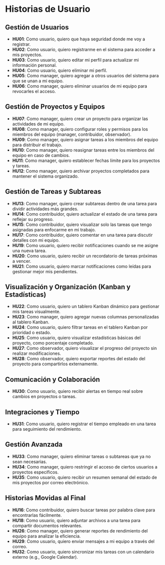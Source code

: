 # Historias de Usuario

## Gestión de Usuarios
- **HU01**: Como usuario, quiero que haya seguridad donde me voy a registrar.
- **HU02**: Como usuario, quiero registrarme en el sistema para acceder a mis proyectos.
- **HU03**: Como usuario, quiero editar mi perfil para actualizar mi información personal.
- **HU04**: Como usuario, quiero eliminar mi perfil.
- **HU05**: Como manager, quiero agregar a otros usuarios del sistema para que se unan a mi equipo.
- **HU06**: Como manager, quiero eliminar usuarios de mi equipo para revocarles el acceso.

## Gestión de Proyectos y Equipos
- **HU07**: Como manager, quiero crear un proyecto para organizar las actividades de mi equipo.
- **HU08**: Como manager, quiero configurar roles y permisos para los miembros del equipo (manager, contribuidor, observador).
- **HU09**: Como manager, quiero asignar tareas a los miembros del equipo para distribuir el trabajo.
- **HU10**: Como manager, quiero reasignar tareas entre los miembros del equipo en caso de cambios.
- **HU11**: Como manager, quiero establecer fechas límite para los proyectos y tareas.
- **HU12**: Como manager, quiero archivar proyectos completados para mantener el sistema organizado.

## Gestión de Tareas y Subtareas
- **HU13**: Como manager, quiero crear subtareas dentro de una tarea para dividir actividades más grandes.
- **HU14**: Como contribuidor, quiero actualizar el estado de una tarea para reflejar su progreso.
- **HU15**: Como contribuidor, quiero visualizar solo las tareas que tengo asignadas para enfocarme en mi trabajo.
- **HU17**: Como contribuidor, quiero comentar en una tarea para discutir detalles con mi equipo.
- **HU19**: Como usuario, quiero recibir notificaciones cuando se me asigne una nueva tarea.
- **HU20**: Como usuario, quiero recibir un recordatorio de tareas próximas a vencer.
- **HU21**: Como usuario, quiero marcar notificaciones como leídas para gestionar mejor mis pendientes.

## Visualización y Organización (Kanban y Estadísticas)
- **HU22**: Como usuario, quiero un tablero Kanban dinámico para gestionar mis tareas visualmente.
- **HU23**: Como manager, quiero agregar nuevas columnas personalizadas al tablero Kanban.
- **HU24**: Como usuario, quiero filtrar tareas en el tablero Kanban por prioridad o estado.
- **HU25**: Como usuario, quiero visualizar estadísticas básicas del proyecto, como porcentaje completado.
- **HU27**: Como observador, quiero visualizar el progreso del proyecto sin realizar modificaciones.
- **HU28**: Como observador, quiero exportar reportes del estado del proyecto para compartirlos externamente.

## Comunicación y Colaboración
- **HU30**: Como usuario, quiero recibir alertas en tiempo real sobre cambios en proyectos o tareas.

## Integraciones y Tiempo
- **HU31**: Como usuario, quiero registrar el tiempo empleado en una tarea para seguimiento del rendimiento.

## Gestión Avanzada
- **HU33**: Como manager, quiero eliminar tareas o subtareas que ya no sean necesarias.
- **HU34**: Como manager, quiero restringir el acceso de ciertos usuarios a proyectos específicos.
- **HU35**: Como usuario, quiero recibir un resumen semanal del estado de mis proyectos por correo electrónico.

## Historias Movidas al Final
- **HU16**: Como contribuidor, quiero buscar tareas por palabra clave para encontrarlas fácilmente.
- **HU18**: Como usuario, quiero adjuntar archivos a una tarea para compartir documentos relevantes.
- **HU26**: Como manager, quiero generar reportes de rendimiento del equipo para analizar la eficiencia.
- **HU29**: Como usuario, quiero enviar mensajes a mi equipo a través del correo.
- **HU32**: Como usuario, quiero sincronizar mis tareas con un calendario externo (e.g., Google Calendar).